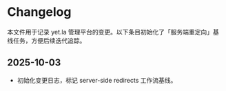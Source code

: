 # Changelog

本文件用于记录 yet.la 管理平台的变更。以下条目初始化了「服务端重定向」基线任务，方便后续迭代追踪。

## 2025-10-03
- 初始化变更日志，标记 server-side redirects 工作流基线。
